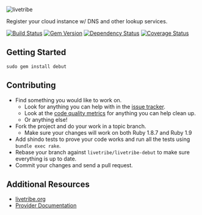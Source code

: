 ![livetribe](http://en.gravatar.com/userimage/37511139/d08dfb0c999f540b24b0e042d27e5b17.png)

Register your cloud instance w/ DNS and other lookup services.

[![Build Status](https://secure.travis-ci.org/livetribe/livetribe-debut.png?branch=master)](http://travis-ci.org/livetribe/livetribe-debut)
[![Gem Version](https://fury-badge.herokuapp.com/rb/debut.png)](http://badge.fury.io/rb/debut)
[![Dependency Status](https://gemnasium.com/livetribe/livetribe-debut.png)](https://gemnasium.com/livetribe/livetribe-debut)
[![Coverage Status](https://coveralls.io/repos/livetribe/livetribe-debut/badge.png)](https://coveralls.io/r/livetribe/livetribe-debut)

## Getting Started

    sudo gem install debut

## Contributing

* Find something you would like to work on.
  * Look for anything you can help with in the [issue tracker](https://github.com/livetribe/livetribe-debut/issues).
  * Look at the [code quality metrics](https://codeclimate.com/github/livetribe/livetribe-debut) for anything you can help clean up.
  * Or anything else!
* Fork the project and do your work in a topic branch.
  * Make sure your changes will work on both Ruby 1.8.7 and Ruby 1.9
* Add shindo tests to prove your code works and run all the tests using `bundle exec rake`.
* Rebase your branch against `livetribe/livetribe-debut` to make sure everything is up to date.
* Commit your changes and send a pull request.

## Additional Resources

* [livetribe.org](http://www.livetribe.org)
* [Provider Documentation](http://www.livetribe.org/about/Debut-Provider)
